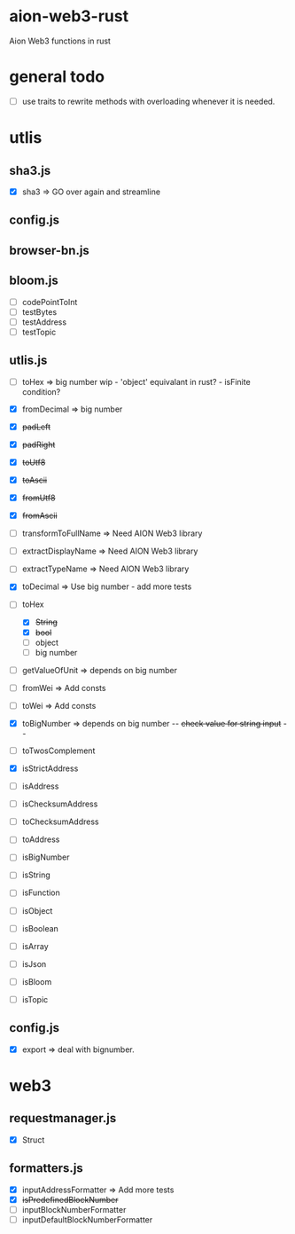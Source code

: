 # aion-web3-rust

Aion Web3 functions in rust

# general todo

- [ ] use traits to rewrite methods with overloading whenever it is needed.

# utlis

## sha3.js

- [x] sha3 => GO over again and streamline

## config.js 

<!-- Should I add anything? -->

 ## browser-bn.js 

<!-- Figurte out how to write bignumber in rust -->

 ## bloom.js

- [ ] codePointToInt
- [ ] testBytes
- [ ] testAddress
- [ ] testTopic

## utlis.js

- [ ] toHex => big number wip - 'object' equivalant in rust? - isFinite condition?
- [x] fromDecimal => big number
- [x] ~~padLeft~~
- [x] ~~padRight~~
- [x] ~~toUtf8~~
- [x] ~~toAscii~~
- [x] ~~fromUtf8~~
- [x] ~~fromAscii~~
- [ ] transformToFullName => Need AION Web3 library
- [ ] extractDisplayName => Need AION Web3 library
- [ ] extractTypeName => Need AION Web3 library
- [x] toDecimal => Use big number - add more tests

- [ ] toHex

  - [x] ~~String~~
  - [x] ~~bool~~
  - [ ] object
  - [ ] big number

- [ ] getValueOfUnit => depends on big number

- [ ] fromWei => Add consts

- [ ] toWei => Add consts

- [x] toBigNumber => depends on big number -- ~~check value for string input~~ --

- [ ] toTwosComplement

- [x] isStrictAddress

- [ ] isAddress

- [ ] isChecksumAddress

- [ ] toChecksumAddress

- [ ] toAddress

- [ ] isBigNumber
- [ ] isString
- [ ] isFunction
- [ ] isObject
- [ ] isBoolean
- [ ] isArray
- [ ] isJson
- [ ] isBloom
- [ ] isTopic

## config.js

- [x] export => deal with bignumber.

# web3

## requestmanager.js

- [x] Struct

## formatters.js

- [x] inputAddressFormatter => Add more tests
- [x] ~~isPredefinedBlockNumber~~
- [ ] inputBlockNumberFormatter
- [ ] inputDefaultBlockNumberFormatter
